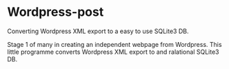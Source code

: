 # Wordpress-post
Converting Wordpress XML export to a easy to use SQLite3 DB.


Stage 1 of many in creating an independent webpage from Wordpress.
This little programme converts Wordpress XML export to and ralational SQLite3 DB.

